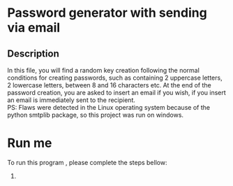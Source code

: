 # Password generator with sending via email 
## Description
In this file, you will find a random key creation following the normal conditions for creating passwords, such as containing 2 uppercase letters, 2 lowercase letters, between 8 and 16 characters etc. At the end of the password creation, you are asked to insert an email if you wish, if you insert an email is immediately sent to the recipient.\
PS: Flaws were detected in the Linux operating system because of the python smtplib package, so this project was run on windows.


# Run me 

To run this program , please complete the steps bellow:

1)
